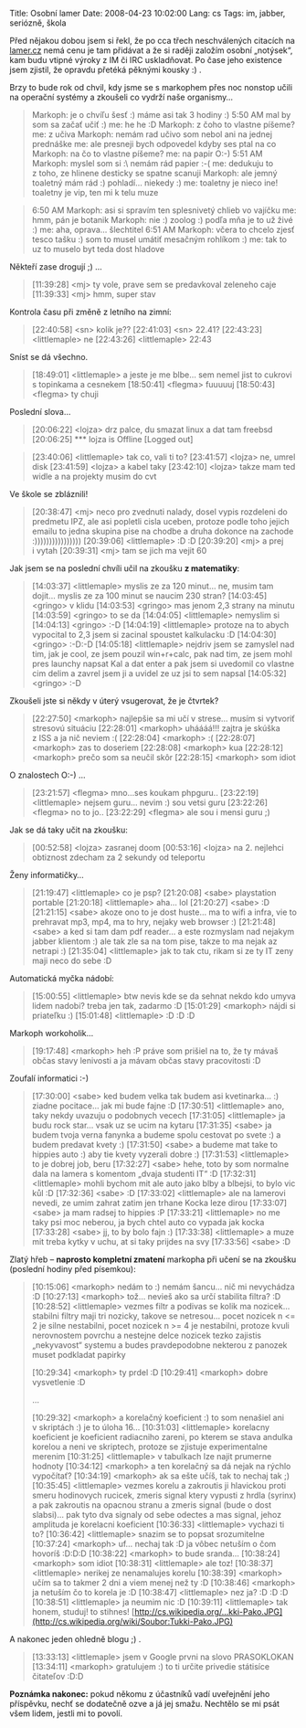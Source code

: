 Title: Osobní lamer
Date: 2008-04-23 10:02:00
Lang: cs
Tags: im, jabber, seriózně, škola

Před nějakou dobou jsem si řekl, že po cca třech neschválených citacích na [lamer.cz](http://www.lamer.cz) nemá cenu je tam přidávat a že si raději založím osobní „notýsek“, kam budu vtipné výroky z IM či IRC uskladňovat. Po čase jeho existence jsem zjistil, že opravdu přetéká pěknými kousky :) .

Brzy to bude rok od chvil, kdy jsme se s markophem přes noc nonstop učili na operační systémy a zkoušeli co vydrží naše organismy…

> Markoph: je o chvíľu šesť :) máme asi tak 3 hodiny :)
> 5:50 AM
> mal by som sa začať učiť :)
> me: he he :D
> Markoph: z čoho to vlastne píšeme?
> me: z učiva
> Markoph: nemám rad učivo
> som nebol ani na jednej prednáške
> me: ale presneji bych odpovedel kdyby ses ptal na co
> Markoph: na čo to vlastne píšeme?
> me: na papir O:-)
> 5:51 AM
> Markoph: myslel som si :\\
> nemám rád papier :-(
> me: dedukuju to z toho, ze hlinene desticky se spatne scanuji
> Markoph: ale jemný toaletný mám rád :) pohladí… niekedy :)
> me: toaletny je nieco ine! toaletny je vip, ten mi k telu muze

> 6:50 AM
> Markoph: asi si spravím ten splesnivetý chlieb vo vajíčku
> me: hmm, pán je botanik
> Markoph: nie :) zoolog :)
> podľa mňa je to už živé :)
> me: aha, oprava… šlechtitel
> 6:51 AM
> Markoph: včera to chcelo zjesť tesco tašku :)
> som to musel umátiť mesačným rohlíkom :)
> me: tak to uz to muselo byt teda dost hladove

Někteří zase drogují ;) …

> [11:39:28] <mj\> ty vole, prave sem se predavkoval zeleneho caje
> [11:39:33] <mj\> hmm, super stav

Kontrola času při změně z letního na zimní:

> [22:40:58] <sn\> kolik je??
> [22:41:03] <sn\> 22.41?
> [22:43:23] <littlemaple\> ne
> [22:43:26] <littlemaple\> 22:43

Sníst se dá všechno.

> [18:49:01] <littlemaple\> a jeste je me blbe… sem nemel jist to
> cukrovi s topinkama a cesnekem
> [18:50:41] <flegma\> fuuuuuj
> [18:50:43] <flegma\> ty chuji

Poslední slova…

> [20:06:22] <lojza\> drz palce, du smazat linux a dat tam freebsd
> [20:06:25] \*\*\* lojza is Offline [Logged out]

> [23:40:06] <littlemaple\> tak co, vali ti to?
> [23:41:57] <lojza\> ne, umrel disk
> [23:41:59] <lojza\> a kabel taky
> [23:42:10] <lojza\> takze mam ted widle a na projekty musim do cvt

Ve škole se zbláznili!

> [20:38:47] <mj\> neco pro zvednuti nalady, dosel vypis rozdeleni do
> predmetu IPZ, ale asi popletli cisla uceben, protoze podle toho
> jejich emailu to jedna skupina pise na chodbe a druha dokonce na
> zachode :))))))))))))))))
> [20:39:06] <littlemaple\> :D :D
> [20:39:20] <mj\> a prej i vytah
> [20:39:31] <mj\> tam se jich ma vejit 60

Jak jsem se na poslední chvíli učil na zkoušku **z matematiky**:

> [14:03:37] <littlemaple\> myslis ze za 120 minut… ne, musim tam
> dojit… myslis ze za 100 minut se naucim 230 stran?
> [14:03:45] <gringo\> v klidu
> [14:03:53] <gringo\> mas jenom 2,3 strany na minutu
> [14:03:59] <gringo\> to se da
> [14:04:05] <littlemaple\> nemyslim si
> [14:04:13] <gringo\> :-D
> [14:04:19] <littlemaple\> protoze na to abych vypocital to 2,3 jsem
> si zacinal spoustet kalkulacku :D
> [14:04:30] <gringo\> :-D:-D
> [14:05:18] <littlemaple\> nejdriv jsem se zamyslel nad tim, jak je
> cool, ze jsem pouzil win+r+calc, pak nad tim, ze jsem mohl pres
> launchy napsat Kal a dat enter a pak jsem si uvedomil co vlastne
> cim delim a zavrel jsem ji a uvidel ze uz jsi to sem napsal
> [14:05:32] <gringo\> :-D

Zkoušeli jste si někdy v úterý vsugerovat, že je čtvrtek?
> [22:27:50] <markoph\> najlepšie sa mi učí v strese… musím si
> vytvoriť stresovú situáciu
> [22:28:01] <markoph\> uháááá!!! zajtra je skúška z ISS a ja nič
> neviem :(
> [22:28:04] <markoph\> :(
> [22:28:07] <markoph\> zas to doseriem
> [22:28:08] <markoph\> kua
> [22:28:12] <markoph\> prečo som sa neučil skôr
> [22:28:15] <markoph\> som idiot

O znalostech O:-) …

> [23:21:57] <flegma\> mno…ses koukam phpguru..
> [23:22:19] <littlemaple\> nejsem guru… nevim :) sou vetsi guru
> [23:22:26] <flegma\> no to jo..
> [23:22:29] <flegma\> ale sou i mensi guru ;)

Jak se dá taky učit na zkoušku:

> [00:52:58] <lojza\> zasranej doom
> [00:53:16] <lojza\> na 2. nejlehci obtiznost zdecham za 2 sekundy
> od teleportu

Ženy informatičky…

> [21:19:47] <littlemaple\> co je psp?
> [21:20:08] <sabe\> playstation portable
> [21:20:18] <littlemaple\> aha… lol
> [21:20:27] <sabe\> :D
> [21:21:15] <sabe\> akoze ono to je dost huste… ma to wifi a infra,
> vie to prehravat mp3, mp4, ma to hry, nejaky web browser :)
> [21:21:48] <sabe\> a ked si tam dam pdf reader… a este rozmyslam
> nad nejakym jabber klientom :) ale tak zle sa na tom pise, takze to
> ma nejak az netrapi :)
> [21:35:04] <littlemaple\> jak to tak ctu, rikam si ze ty IT zeny
> maji neco do sebe :D

Automatická myčka nádobí:

> [15:00:55] <littlemaple\> btw nevis kde se da sehnat nekdo kdo
> umyva lidem nadobi? treba jen tak, zadarmo :D
> [15:01:29] <markoph\> nájdi si priateľku :)
> [15:01:48] <littlemaple\> :D :D :D

Markoph workoholik…

> [19:17:48] <markoph\> heh :P práve som prišiel na to, že ty mávaš
> občas stavy lenivosti a ja mávam občas stavy pracovitosti :D

Zoufalí informatici :-)

> [17:30:00] <sabe\> ked budem velka tak budem asi kvetinarka… :)
> ziadne pocitace… jak mi bude fajne :D
> [17:30:51] <littlemaple\> ano, taky nekdy uvazuju o podobnych
> vecech
> [17:31:05] <littlemaple\> ja budu rock star… vsak uz se ucim na
> kytaru
> [17:31:35] <sabe\> ja budem tvoja verna fanynka a budeme spolu
> cestovat po svete :) a budem predavat kvety :)
> [17:31:50] <sabe\> a budeme mat take to hippies auto :) aby tie
> kvety vyzerali dobre :)
> [17:31:53] <littlemaple\> to je dobrej job, beru
> [17:32:27] <sabe\> hehe, toto by som normalne dala na lamera
> s komentom „dvaja studenti IT“ :D
> [17:32:31] <littlemaple\> mohli bychom mit ale auto jako blby a
> blbejsi, to bylo vic kůl :D
> [17:32:36] <sabe\> :D
> [17:33:02] <littlemaple\> ale na lamerovi nevedi, ze umim zahrat
> zatim jen trhane Kocka leze dirou
> [17:33:07] <sabe\> ja mam radsej to hippies :P
> [17:33:21] <littlemaple\> no me taky psi moc neberou, ja bych chtel
> auto co vypada jak kocka
> [17:33:28] <sabe\> jj, to by bolo fajn :)
> [17:33:38] <littlemaple\> a muze mit treba kytky v uchu, at si taky
> prijdes na svy
> [17:33:56] <sabe\> :D

Zlatý hřeb – **naprosto kompletní zmatení** markopha při učení se na zkoušku (poslední hodiny před písemkou):

> [10:15:06] <markoph\> nedám to :) nemám šancu… nič mi nevychádza
> :D
> [10:27:13] <markoph\> tož… nevieš ako sa určí stabilita filtra?
> :D
> [10:28:52] <littlemaple\> vezmes filtr a podivas se kolik ma
> nozicek… stabilni filtry maji tri nozicky, takove se netresou…
> pocet nozicek n <= 2 je silne nestabilni, pocet nozicek n \>= 4 je
> nestabilni, protoze kvuli nerovnostem povrchu a nestejne delce
> nozicek tezko zajistis „nekyvavost“ systemu a budes pravdepodobne
> nekterou z panozek muset podkladat papirky
>
> [10:29:34] <markoph\> ty prdel :D
> [10:29:41] <markoph\> dobre vysvetlenie :D
>
> …
>
> [10:29:32] <markoph\> a korelačný koeficient :) to som nenašiel ani
> v skriptách :) je to úloha 16…
> [10:31:03] <littlemaple\> korelacny koeficient je koeficient
> radiacniho zareni, po kterem se stava andulka korelou a neni ve
> skriptech, protoze se zjistuje experimentalne merenim
> [10:31:25] <littlemaple\> v tabulkach lze najit prumerne hodnoty
> [10:34:12] <markoph\> a ten korelačný sa dá nejak na rýchlo
> vypočítať?
> [10:34:19] <markoph\> ak sa ešte učíš, tak to nechaj tak ;)
> [10:35:45] <littlemaple\> vezmes korelu a zakroutis ji hlavickou
> proti smeru hodinovych rucicek, zmeris signal ktery vypusti z hrdla
> (syrinx) a pak zakroutis na opacnou stranu a zmeris signal (bude
> o dost slabsi)… pak tyto dva signaly od sebe odectes a mas signal,
> jehoz amplituda je korelacni koeficient
> [10:36:33] <littlemaple\> vychazi ti to?
> [10:36:42] <littlemaple\> snazim se to popsat srozumitelne
> [10:37:24] <markoph\> uf… nechaj tak :D ja vôbec netuším o čom
> hovoríš :D:D:D
> [10:38:22] <markoph\> to bude sranda…
> [10:38:24] <markoph\> som idiot
> [10:38:31] <littlemaple\> ale toz!
> [10:38:37] <littlemaple\> nerikej ze nenamalujes korelu
> [10:38:39] <markoph\> učím sa to takmer 2 dni a viem menej než ty
> :D
> [10:38:46] <markoph\> ja netuším čo to korela je :D
> [10:38:47] <littlemaple\> nez ja? :D :D :D
> [10:38:51] <littlemaple\> ja neumim nic :D
> [10:39:11] <littlemaple\> tak honem, studuj! to
> stihnes! [http://cs.wikipedia.org/…kki-Pako.JPG](http://cs.wikipedia.org/wiki/Soubor:Tukki-Pako.JPG)

A nakonec jeden ohledně blogu ;) .

> [13:33:13] <littlemaple\> jsem v Google prvni na slovo
> PRASOKLOKAN
> [13:34:11] <markoph\> gratulujem :) to ti určite privedie státisíce
> čitateľov :D:D

**Poznámka nakonec:** pokud někomu z účastníků vadí uveřejnění jeho příspěvku, nechť se dodatečně ozve a já jej smažu. Nechtělo se mi psát všem lidem, jestli mi to povolí.
